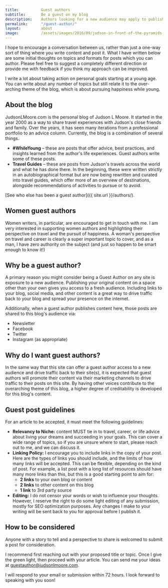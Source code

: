 ```yaml
---
title: 			Guest authors
subtitle:		Be a guest on my blog
description: 	Authors looking for a new audience may apply to publish their content on judsonlmoore.com. Learn more here. 
permalink: 		"/guest-author/"
layout: 		about
image: 			/assets/images/2016/09/judson-in-front-of-the-pyramids-in-giza-egypt.jpg
---
```



I hope to encourage a conversation between us, rather than just a one-way sort of thing where you write content and post it. What I have written below are some initial thoughts on topics and formats for posts which you can author. Please feel free to suggest a completely different direction or provide me with feedback if you think my approach can be improved.

I write a lot about taking action on personal goals starting at a young age. You can write about any number of topics but still relate it to the over-arching theme of the blog, which is about pursuing happiness while young.

## About the blog

JudsonLMoore.com is the personal blog of Judson L Moore. It started in the year 2000 as a way to share travel experiences with Judson's close friends and family. Over the years, it has seen many iterations from a professional portfolio to an advice column. Currently, the blog is a combination of several things.

- **#WhileYoung** – these are posts that offer advice, best practices, and insights learned from the author's life experiences. Guest authors write some of these posts.
- **Travel Guides** – these are posts from Judson's travels across the world and what he has done there. In the beginning, these were written strictly in an autobiographical format but are now being rewritten and curated into travel guides, which offer more of an overview of destinations, alongside recommendations of activities to pursue or to avoid.

[See who else has been a guest author]({{ site.url }}/authors/).

## Women guest authors

Women writers, in particular, are encouraged to get in touch with me. I am very interested in supporting women authors and highlighting their perspective on travel and the pursuit of happiness. A woman's perspective on travel and career is clearly a super important topic to cover, and as a man, I have zero authority on the subject (and just so happen to be smart enough to know it!)

## Why be a guest author?

A primary reason you might consider being a Guest Author on any site is exposure to a new audience. Publishing your original content on a space other than your own gives you access to a fresh audience. Including links to your blog, social media, and other content is a great way to drive traffic back to your blog and spread your presence on the internet.

Additionally, when a guest author publishes content here, those posts are shared to this blog's audience via:

- Newsletter
- Facebook
- Twitter
- Instagram (as appropriate)

## Why do I want guest authors?

In the same way that this site can offer a guest author access to a new audience and drive traffic back to their site(s), it is expected that guest authors will promote their content via their marketing channels to drive traffic to their posts on this site. By having other voices contribute to the overarching theme of this blog, a higher degree of creditability is developed for this blog's content.

## Guest post guidelines

For an article to be accepted, it must meet the following guidelines:

- **Relevancy to Niche:** content MUST tie in to travel, career, or life advice about living your dreams and succeeding in your goals. This can cover a wide range of topics, so if you are unsure where to start, please reach out to me, and we can discuss it.
- ​**Linking Policy:** I encourage you to include links in the copy of your post. Here are the types of links you should include, and the limits of how many links will be accepted. This can be flexible, depending on the kind of post. For example, a list post with a long list of resources should have many more links than this, but this is a good starting point to aim for:
  - **2 links** to your own blog or content
  - **2 links** to other content on this blog
  - **1 link** to 3rd party​ source
- **Editing:** I do not censor your words or wish to influence your thoughts. However, I reserve the right to do some light editing of any submission, mostly for SEO optimization purposes. Any changes I make to your writing will be sent back to you for approval before I publish it.

## How to be considered

Anyone with a story to tell and a perspective to share is welcomed to submit a post for consideration.

I recommend first reaching out with your proposed title or topic. Once I give the green light, then proceed with your article. You can send me your ideas at [guestauthor@judsonlmoore.com](mailto:guestauthor@judsonlmoore.com).

I will respond to your email or submission within 72 hours. I look forward to speaking with you soon!
